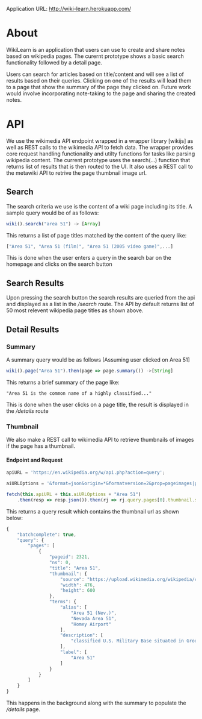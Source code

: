 Application URL: http://wiki-learn.herokuapp.com/

# About
WikiLearn is an application that users can use to create and share notes based on wikipedia pages. The curernt prototype shows a basic search functionality followed by a detail page.

Users can search for articles based on title/content and will see a list of results based on their queries. Clicking on one of the results will lead them to a page that show the summary of the page they clicked on. Future work would involve incorporating note-taking to the page and sharing the created notes.

# API
We use the wikimedia API endpoint wrapped in a wrapper library [wikijs] as well as REST calls to the wikimedia API to fetch data. The wrapper provides core request handling functionality and utilty functions for tasks like parsing wikipedia content.
The current prototype uses the search(...) function that returns list of results that is then routed to the UI. It also uses a REST call to the metawiki API to retrive the page thumbnail image url.
## Search
The search criteria we use is the content of a wiki page including its title.
A sample query would be of as follows:

```javascript
wiki().search("area 51") -> [Array]
```
This returns a list of page titles matched by the content of the query like:
```javascript
["Area 51", "Area 51 (film)", "Area 51 (2005 video game)",...]
```
This is done when the user enters a query in the search bar on the homepage
and clicks on the search button

## Search Results
Upon pressing the search button the search results are queried from the api and displayed as a list in the */search* route. The API by default returns list of 50 most relevent wikipedia page titles as shown above.

## Detail Results
### Summary
A summary query would be as follows [Assuming user clicked on Area 51]
```javascript
wiki().page("Area 51").then(page => page.summary()) ->[String]
```
This returns a brief summary of the page like: 
```javascipt
"Area 51 is the common name of a highly classified..."
```
This is done when the user clicks on a page title, the result is displayed in the */details* route

### Thumbnail
We also make a REST call to wikimedia API to retrieve thumbnails of images if the page has a thumbnail.

#### Endpoint and Request
```javascript
apiURL = 'https://en.wikipedia.org/w/api.php?action=query';

aiURLOptions = '&format=json&origin=*&formatversion=2&prop=pageimages|pageterms&piprop=thumbnail&pithumbsize=600&pilicense=any&titles=';

fetch(this.apiURL + this.aiURLOptions + "Area 51")
    .then(resp => resp.json()).then(rj => rj.query.pages[0].thumbnail.source);
```
This returns a query result which contains the thumbnail url as shown below:
```javascript
{
    "batchcomplete": true,
    "query": {
        "pages": [
            {
                "pageid": 2321,
                "ns": 0,
                "title": "Area 51",
                "thumbnail": {
                    "source": "https://upload.wikimedia.org/wikipedia/commons/thumb/8/87/Wfm_area_51_landsat_geocover_2000.jpg/476px-Wfm_area_51_landsat_geocover_2000.jpg",
                    "width": 476,
                    "height": 600
                },
                "terms": {
                    "alias": [
                        "Area 51 (Nev.)",
                        "Nevada Area 51",
                        "Homey Airport"
                    ],
                    "description": [
                        "classified U.S. Military Base situated in Groom Lake, Nevada"
                    ],
                    "label": [
                        "Area 51"
                    ]
                }
            }
        ]
    }
}
```
This happens in the background along with the summary to populate the */details* page.
